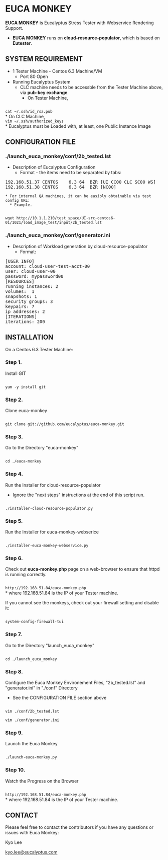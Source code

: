 # EUCA MONKEY

**EUCA MONKEY** is Eucalyptus Stress Tester with Webservice Rendering Support.
  * **EUCA MONKEY** runs on **cloud-resource-populator**, which is based on **Eutester**.


## SYSTEM REQUIREMENT

  * 1 Tester Machine - Centos 6.3 Machine/VM
    * Port 80 Open         
  * Running Eucalyptus System
    * CLC machine needs to be accessble from the Tester Machine above, via **pub-key exchange**.
      * On Tester Machine,
<code>
cat ~/.ssh/id_rsa.pub
</code>
      * On CLC Machine,
<code>
vim ~/.ssh/authorized_keys
</code>
    * Eucalyptus must be Loaded with, at least, one Public Instance Image

## CONFIGURATION FILE

### ./launch_euca_monkey/conf/2b_tested.lst

  * Description of Eucalyptus Configuration
    * Format - the items need to be separated by tabs:
<pre>
192.168.51.37 CENTOS	6.3	64	BZR	[UI CC00 CLC SC00 WS]
192.168.51.38 CENTOS	6.3	64	BZR	[NC00]
</pre>

    * For internal QA machines, it can be easibly obtainable via test config URL:
      * Example.
<code>
wget http://10.1.1.210/test_space/UI-src-centos6-01/1021/load_image_test/input/2b_tested.lst
</code>

### ./launch_euca_monkey/conf/generator.ini

  * Description of Workload generation by cloud-resource-populator
    * Format:
<pre>
[USER INFO]
account: cloud-user-test-acct-00
user: cloud-user-00
password: mypassword00
[RESOURCES]
running instances: 2
volumes:  1
snapshots: 1
security groups: 3
keypairs: 7
ip addresses: 2
[ITERATIONS]
iterations: 200
</pre>

## INSTALLATION

On a Centos 6.3 Tester Machine:

### Step 1.
Install GIT

<code>
yum -y install git
</code>

### Step 2.
Clone euca-monkey
  
<code>
git clone git://github.com/eucalyptus/euca-monkey.git
</code>

### Step 3.
Go to the Directory "euca-monkey"

<code>
cd ./euca-monkey
</code>

### Step 4.
Run the Installer for cloud-resource-populator
  * Ignore the "next steps" instructions at the end of this script run.

<code>
./installer-cloud-resource-populator.py
</code>

### Step 5.
Run the Installer for euca-monkey-webserice

<code>
./installer-euca-monkey-webservice.py
</code>

### Step 6.
Check out **euca-monkey.php** page on a web-browser to ensure that httpd is running correctly.

<code>
http://192.168.51.84/euca-monkey.php
</code>
  * where 192.168.51.84 is the IP of your Tester machine.

If you cannot see the monkeys, check out your firewall setting and disable it:

<code>
system-config-firewall-tui
</code>

### Step 7.

Go to the Directory "launch_euca_monkey"

<code>
cd ./launch_euca_monkey
</code>

### Step 8.

Configure the Euca Monkey Environement Files, "2b_tested.lst" and "generator.ini" in "./conf" Directory
  * See the CONFIGURATION FILE section above

<code>
vim ./conf/2b_tested.lst
</code>

<code>
vim ./conf/generator.ini
</code>

### Step 9.

Launch the Euca Monkey

<code>
./launch-euca-monkey.py
</code>

### Step 10.

Watch the Progress on the Browser

<code>
http://192.168.51.84/euca-monkey.php
</code>
  * where 192.168.51.84 is the IP of your Tester machine.

## CONTACT

Please feel free to contact the contributors if you have any questions or issues with Euca Monkey:

Kyo Lee

kyo.lee@eucalyptus.com
